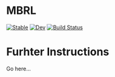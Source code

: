 # MBRL

[![Stable](https://img.shields.io/badge/docs-stable-blue.svg)](https://SvenDuve.github.io/MBRL.jl/stable/)
[![Dev](https://img.shields.io/badge/docs-dev-blue.svg)](https://SvenDuve.github.io/MBRL.jl/dev/)
[![Build Status](https://github.com/SvenDuve/MBRL.jl/actions/workflows/CI.yml/badge.svg?branch=main)](https://github.com/SvenDuve/MBRL.jl/actions/workflows/CI.yml?query=branch%3Amain)


# Furhter Instructions

Go here...